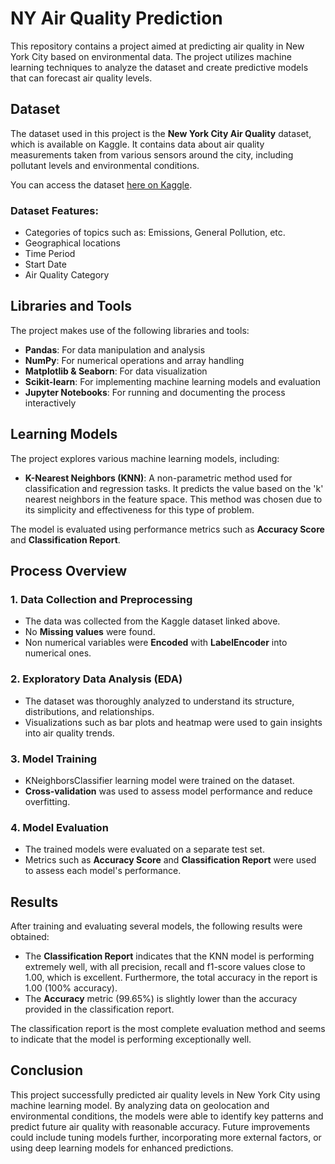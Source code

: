 # NY Air Quality Prediction

This repository contains a project aimed at predicting air quality in New York City based on environmental data. The project utilizes machine learning techniques to analyze the dataset and create predictive models that can forecast air quality levels.

## Dataset

The dataset used in this project is the **New York City Air Quality** dataset, which is available on Kaggle. It contains data about air quality measurements taken from various sensors around the city, including pollutant levels and environmental conditions.

You can access the dataset [here on Kaggle](https://www.kaggle.com/datasets/fatmanur12/new-york-air-quality/data).

### Dataset Features:
- Categories of topics such as: Emissions, General Pollution, etc.
- Geographical locations
- Time Period
- Start Date
- Air Quality Category

## Libraries and Tools

The project makes use of the following libraries and tools:

- **Pandas**: For data manipulation and analysis
- **NumPy**: For numerical operations and array handling
- **Matplotlib & Seaborn**: For data visualization
- **Scikit-learn**: For implementing machine learning models and evaluation
- **Jupyter Notebooks**: For running and documenting the process interactively

## Learning Models

The project explores various machine learning models, including:

- **K-Nearest Neighbors (KNN)**: A non-parametric method used for classification and regression tasks. It predicts the value based on the 'k' nearest neighbors in the feature space. This method was chosen due to its simplicity and effectiveness for this type of problem.

The model is evaluated using performance metrics such as **Accuracy Score** and **Classification Report**.

## Process Overview

### 1. Data Collection and Preprocessing
- The data was collected from the Kaggle dataset linked above.
- No **Missing values** were found.
- Non numerical variables were **Encoded** with **LabelEncoder** into numerical ones.

### 2. Exploratory Data Analysis (EDA)
- The dataset was thoroughly analyzed to understand its structure, distributions, and relationships.
- Visualizations such as bar plots and heatmap were used to gain insights into air quality trends.

### 3. Model Training
- KNeighborsClassifier learning model were trained on the dataset.
- **Cross-validation** was used to assess model performance and reduce overfitting.

### 4. Model Evaluation
- The trained models were evaluated on a separate test set.
- Metrics such as **Accuracy Score** and **Classification Report** were used to assess each model's performance.

## Results

After training and evaluating several models, the following results were obtained:

- The **Classification Report** indicates that the KNN model is performing extremely well, with all precision, recall and f1-score values ​​close to 1.00, which is excellent. Furthermore, the total accuracy in the report is 1.00 (100% accuracy).
- The **Accuracy**  metric (99.65%) is slightly lower than the accuracy provided in the classification report.

The classification report is the most complete evaluation method and seems to indicate that the model is performing exceptionally well.

## Conclusion

This project successfully predicted air quality levels in New York City using machine learning model. By analyzing data on geolocation and environmental conditions, the models were able to identify key patterns and predict future air quality with reasonable accuracy. Future improvements could include tuning models further, incorporating more external factors, or using deep learning models for enhanced predictions.
